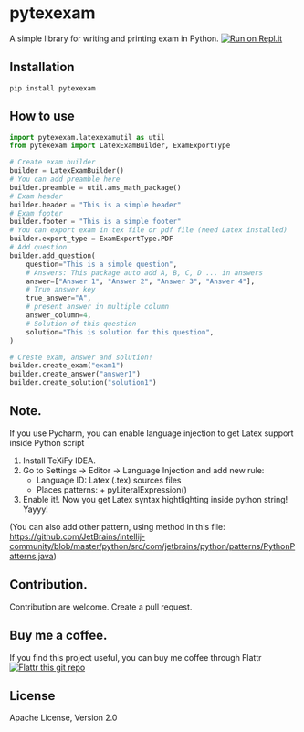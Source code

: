 # pytexexam

A simple library for writing and printing exam in Python.
[![Run on Repl.it](https://repl.it/badge/github/vungocbinh2009/pytexexam)](https://repl.it/github/vungocbinh2009/pytexexam)
## Installation
```shell
pip install pytexexam
```

## How to use
```python
import pytexexam.latexexamutil as util
from pytexexam import LatexExamBuilder, ExamExportType

# Create exam builder
builder = LatexExamBuilder()
# You can add preamble here
builder.preamble = util.ams_math_package()
# Exam header
builder.header = "This is a simple header"
# Exam footer
builder.footer = "This is a simple footer"
# You can export exam in tex file or pdf file (need Latex installed)
builder.export_type = ExamExportType.PDF
# Add question
builder.add_question(
    question="This is a simple question",
    # Answers: This package auto add A, B, C, D ... in answers
    answer=["Answer 1", "Answer 2", "Answer 3", "Answer 4"],
    # True answer key
    true_answer="A",
    # present answer in multiple column
    answer_column=4,
    # Solution of this question
    solution="This is solution for this question",
)

# Creste exam, answer and solution!
builder.create_exam("exam1")
builder.create_answer("answer1")
builder.create_solution("solution1")
```

## Note.
If you use Pycharm, you can enable language injection to get Latex support inside Python script
1. Install TeXiFy IDEA.
2. Go to Settings -> Editor -> Language Injection and add new rule:
   - Language ID: Latex (.tex) sources files
   - Places patterns: + pyLiteralExpression()
3. Enable it!. Now you get Latex syntax hightlighting inside python string! Yayyy!
   
(You can also add other pattern, using method in this file: https://github.com/JetBrains/intellij-community/blob/master/python/src/com/jetbrains/python/patterns/PythonPatterns.java)
## Contribution.
Contribution are welcome. Create a pull request.
## Buy me a coffee.
If you find this project useful, you can buy me coffee through Flattr [![Flattr this
 git
 repo](http://api.flattr.com/button/flattr-badge-large.png)](https://flattr.com/@vungocbinh)

## License
Apache License, Version 2.0